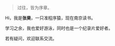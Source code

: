 > 过往，皆为序章。

<p>Hi，我是<strong>张昊</strong>，一只准程序猿，现在南京读书。</p>
<p>学习之余，我也爱好游泳，同时也是一个纪录片爱好者。</p>
<p>若有疑问，欢迎联系交流。</p>